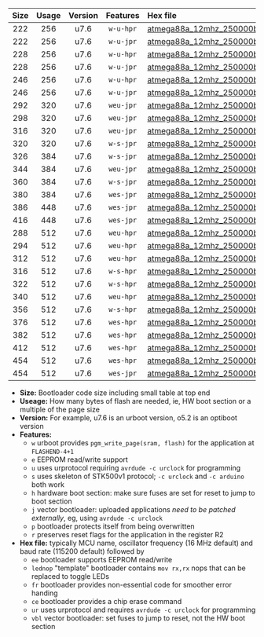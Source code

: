|Size|Usage|Version|Features|Hex file|
|:-:|:-:|:-:|:-:|:--|
|222|256|u7.6|`w-u-hpr`|[atmega88a_12mhz_250000bps_ur.hex](https://raw.githubusercontent.com/stefanrueger/urboot/main//atmega88a_12mhz_250000bps_ur.hex)|
|222|256|u7.6|`w-u-jpr`|[atmega88a_12mhz_250000bps_ur_vbl.hex](https://raw.githubusercontent.com/stefanrueger/urboot/main//atmega88a_12mhz_250000bps_ur_vbl.hex)|
|228|256|u7.6|`w-u-hpr`|[atmega88a_12mhz_250000bps_lednop_ur.hex](https://raw.githubusercontent.com/stefanrueger/urboot/main//atmega88a_12mhz_250000bps_lednop_ur.hex)|
|228|256|u7.6|`w-u-jpr`|[atmega88a_12mhz_250000bps_lednop_ur_vbl.hex](https://raw.githubusercontent.com/stefanrueger/urboot/main//atmega88a_12mhz_250000bps_lednop_ur_vbl.hex)|
|246|256|u7.6|`w-u-hpr`|[atmega88a_12mhz_250000bps_lednop_fr_ur.hex](https://raw.githubusercontent.com/stefanrueger/urboot/main//atmega88a_12mhz_250000bps_lednop_fr_ur.hex)|
|246|256|u7.6|`w-u-jpr`|[atmega88a_12mhz_250000bps_lednop_fr_ur_vbl.hex](https://raw.githubusercontent.com/stefanrueger/urboot/main//atmega88a_12mhz_250000bps_lednop_fr_ur_vbl.hex)|
|292|320|u7.6|`weu-jpr`|[atmega88a_12mhz_250000bps_ee_ur_vbl.hex](https://raw.githubusercontent.com/stefanrueger/urboot/main//atmega88a_12mhz_250000bps_ee_ur_vbl.hex)|
|298|320|u7.6|`weu-jpr`|[atmega88a_12mhz_250000bps_ee_lednop_ur_vbl.hex](https://raw.githubusercontent.com/stefanrueger/urboot/main//atmega88a_12mhz_250000bps_ee_lednop_ur_vbl.hex)|
|316|320|u7.6|`weu-jpr`|[atmega88a_12mhz_250000bps_ee_lednop_fr_ur_vbl.hex](https://raw.githubusercontent.com/stefanrueger/urboot/main//atmega88a_12mhz_250000bps_ee_lednop_fr_ur_vbl.hex)|
|320|320|u7.6|`w-s-jpr`|[atmega88a_12mhz_250000bps_vbl.hex](https://raw.githubusercontent.com/stefanrueger/urboot/main//atmega88a_12mhz_250000bps_vbl.hex)|
|326|384|u7.6|`w-s-jpr`|[atmega88a_12mhz_250000bps_lednop_vbl.hex](https://raw.githubusercontent.com/stefanrueger/urboot/main//atmega88a_12mhz_250000bps_lednop_vbl.hex)|
|344|384|u7.6|`weu-jpr`|[atmega88a_12mhz_250000bps_ee_lednop_fr_ce_ur_vbl.hex](https://raw.githubusercontent.com/stefanrueger/urboot/main//atmega88a_12mhz_250000bps_ee_lednop_fr_ce_ur_vbl.hex)|
|360|384|u7.6|`w-s-jpr`|[atmega88a_12mhz_250000bps_lednop_fr_vbl.hex](https://raw.githubusercontent.com/stefanrueger/urboot/main//atmega88a_12mhz_250000bps_lednop_fr_vbl.hex)|
|380|384|u7.6|`wes-jpr`|[atmega88a_12mhz_250000bps_ee_vbl.hex](https://raw.githubusercontent.com/stefanrueger/urboot/main//atmega88a_12mhz_250000bps_ee_vbl.hex)|
|386|448|u7.6|`wes-jpr`|[atmega88a_12mhz_250000bps_ee_lednop_vbl.hex](https://raw.githubusercontent.com/stefanrueger/urboot/main//atmega88a_12mhz_250000bps_ee_lednop_vbl.hex)|
|416|448|u7.6|`wes-jpr`|[atmega88a_12mhz_250000bps_ee_lednop_fr_vbl.hex](https://raw.githubusercontent.com/stefanrueger/urboot/main//atmega88a_12mhz_250000bps_ee_lednop_fr_vbl.hex)|
|288|512|u7.6|`weu-hpr`|[atmega88a_12mhz_250000bps_ee_ur.hex](https://raw.githubusercontent.com/stefanrueger/urboot/main//atmega88a_12mhz_250000bps_ee_ur.hex)|
|294|512|u7.6|`weu-hpr`|[atmega88a_12mhz_250000bps_ee_lednop_ur.hex](https://raw.githubusercontent.com/stefanrueger/urboot/main//atmega88a_12mhz_250000bps_ee_lednop_ur.hex)|
|312|512|u7.6|`weu-hpr`|[atmega88a_12mhz_250000bps_ee_lednop_fr_ur.hex](https://raw.githubusercontent.com/stefanrueger/urboot/main//atmega88a_12mhz_250000bps_ee_lednop_fr_ur.hex)|
|316|512|u7.6|`w-s-hpr`|[atmega88a_12mhz_250000bps.hex](https://raw.githubusercontent.com/stefanrueger/urboot/main//atmega88a_12mhz_250000bps.hex)|
|322|512|u7.6|`w-s-hpr`|[atmega88a_12mhz_250000bps_lednop.hex](https://raw.githubusercontent.com/stefanrueger/urboot/main//atmega88a_12mhz_250000bps_lednop.hex)|
|340|512|u7.6|`weu-hpr`|[atmega88a_12mhz_250000bps_ee_lednop_fr_ce_ur.hex](https://raw.githubusercontent.com/stefanrueger/urboot/main//atmega88a_12mhz_250000bps_ee_lednop_fr_ce_ur.hex)|
|356|512|u7.6|`w-s-hpr`|[atmega88a_12mhz_250000bps_lednop_fr.hex](https://raw.githubusercontent.com/stefanrueger/urboot/main//atmega88a_12mhz_250000bps_lednop_fr.hex)|
|376|512|u7.6|`wes-hpr`|[atmega88a_12mhz_250000bps_ee.hex](https://raw.githubusercontent.com/stefanrueger/urboot/main//atmega88a_12mhz_250000bps_ee.hex)|
|382|512|u7.6|`wes-hpr`|[atmega88a_12mhz_250000bps_ee_lednop.hex](https://raw.githubusercontent.com/stefanrueger/urboot/main//atmega88a_12mhz_250000bps_ee_lednop.hex)|
|412|512|u7.6|`wes-hpr`|[atmega88a_12mhz_250000bps_ee_lednop_fr.hex](https://raw.githubusercontent.com/stefanrueger/urboot/main//atmega88a_12mhz_250000bps_ee_lednop_fr.hex)|
|454|512|u7.6|`wes-hpr`|[atmega88a_12mhz_250000bps_ee_lednop_fr_ce.hex](https://raw.githubusercontent.com/stefanrueger/urboot/main//atmega88a_12mhz_250000bps_ee_lednop_fr_ce.hex)|
|454|512|u7.6|`wes-jpr`|[atmega88a_12mhz_250000bps_ee_lednop_fr_ce_vbl.hex](https://raw.githubusercontent.com/stefanrueger/urboot/main//atmega88a_12mhz_250000bps_ee_lednop_fr_ce_vbl.hex)|

- **Size:** Bootloader code size including small table at top end
- **Useage:** How many bytes of flash are needed, ie, HW boot section or a multiple of the page size
- **Version:** For example, u7.6 is an urboot version, o5.2 is an optiboot version
- **Features:**
  + `w` urboot provides `pgm_write_page(sram, flash)` for the application at `FLASHEND-4+1`
  + `e` EEPROM read/write support
  + `u` uses urprotocol requiring `avrdude -c urclock` for programming
  + `s` uses skeleton of STK500v1 protocol; `-c urclock` and `-c arduino` both work
  + `h` hardware boot section: make sure fuses are set for reset to jump to boot section
  + `j` vector bootloader: uploaded applications *need to be patched externally*, eg, using `avrdude -c urclock`
  + `p` bootloader protects itself from being overwritten
  + `r` preserves reset flags for the application in the register R2
- **Hex file:** typically MCU name, oscillator frequency (16 MHz default) and baud rate (115200 default) followed by
  + `ee` bootloader supports EEPROM read/write
  + `lednop` "template" bootloader contains `mov rx,rx` nops that can be replaced to toggle LEDs
  + `fr` bootloader provides non-essential code for smoother error handing
  + `ce` bootloader provides a chip erase command
  + `ur` uses urprotocol and requires `avrdude -c urclock` for programming
  + `vbl` vector bootloader: set fuses to jump to reset, not the HW boot section
